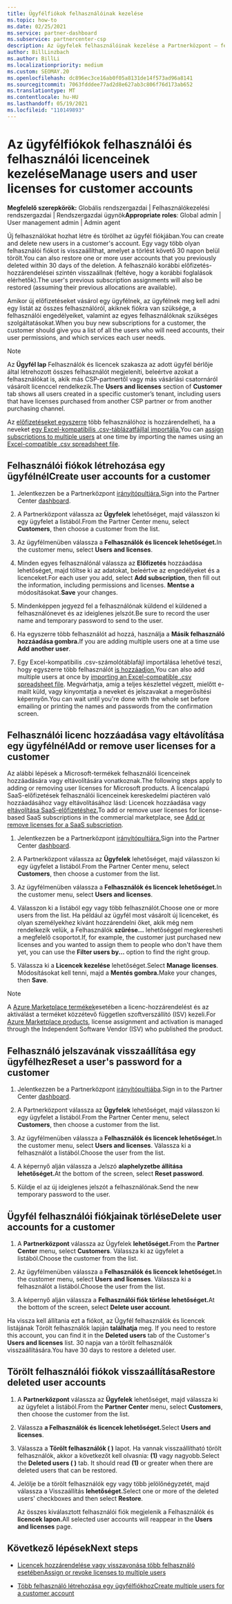 ```yaml
---
title: Ügyfélfiókok felhasználóinak kezelése
ms.topic: how-to
ms.date: 02/25/2021
ms.service: partner-dashboard
ms.subservice: partnercenter-csp
description: Az ügyfelek felhasználóinak kezelése a Partnerközpont – felhasználói fiókokat hozhat létre, felhasználói licenceket adhat hozzá vagy távolíthat el, új jelszavakat állíthat vissza, valamint törölheti vagy visszaállíthatja a felhasználói fiókokat.
author: BillLinzbach
ms.author: BillLi
ms.localizationpriority: medium
ms.custom: SEOMAY.20
ms.openlocfilehash: dc896ec3ce16ab0f05a8131de14f573ad96a8141
ms.sourcegitcommit: 7063fdddee77ad2d8e627ab3c806f76d173ab652
ms.translationtype: MT
ms.contentlocale: hu-HU
ms.lasthandoff: 05/19/2021
ms.locfileid: "110149893"
---
```

# <a name="manage-users-and-user-licenses-for-customer-accounts"></a><span data-ttu-id="4a639-103">Az ügyfélfiókok felhasználói és felhasználói licenceinek kezelése</span><span class="sxs-lookup"><span data-stu-id="4a639-103">Manage users and user licenses for customer accounts</span></span> 

<span data-ttu-id="4a639-104">**Megfelelő szerepkörök:** Globális rendszergazdai | Felhasználókezelési rendszergazdai | Rendszergazdai ügynök</span><span class="sxs-lookup"><span data-stu-id="4a639-104">**Appropriate roles**: Global admin | User management admin | Admin agent</span></span>


<span data-ttu-id="4a639-105">Új felhasználókat hozhat létre és törölhet az ügyfél fiókjában.</span><span class="sxs-lookup"><span data-stu-id="4a639-105">You can create and delete new users in a customer's account.</span></span> <span data-ttu-id="4a639-106">Egy vagy több olyan felhasználói fiókot is visszaállíthat, amelyet a törlést követő 30 napon belül törölt.</span><span class="sxs-lookup"><span data-stu-id="4a639-106">You can also restore one or more user accounts that you previously deleted within 30 days of the deletion.</span></span> <span data-ttu-id="4a639-107">A felhasználó korábbi előfizetés-hozzárendelései szintén visszaállnak (feltéve, hogy a korábbi foglalások elérhetők).</span><span class="sxs-lookup"><span data-stu-id="4a639-107">The user's previous subscription assignments will also be restored (assuming their previous allocations are available).</span></span>

<span data-ttu-id="4a639-108">Amikor új előfizetéseket vásárol egy ügyfélnek, az ügyfélnek meg kell adni egy listát az összes felhasználóról, akiknek fiókra van szüksége, a felhasználói engedélyeiket, valamint az egyes felhasználóknak szükséges szolgáltatásokat.</span><span class="sxs-lookup"><span data-stu-id="4a639-108">When you buy new subscriptions for a customer, the customer should give you a list of all the users who will need accounts, their user permissions, and which services each user needs.</span></span>  

>[!NOTE]
><span data-ttu-id="4a639-109">Az **Ügyfél lap** Felhasználók  és licencek szakasza az adott ügyfél bérlője által létrehozott összes felhasználót megjeleníti, beleértve azokat a felhasználókat is, akik más CSP-partnertől vagy más vásárlási csatornáról vásárolt licenccel rendelkezik.</span><span class="sxs-lookup"><span data-stu-id="4a639-109">The **Users and licenses** section of **Customer** tab shows all users created in a specific customer’s tenant, including users that have licenses purchased from another CSP partner or from another purchasing channel.</span></span>

<span data-ttu-id="4a639-110">Az [előfizetéseket egyszerre](bulk-license-provisioning-for-multiple-users.md) több felhasználóhoz is hozzárendelheti, ha a neveket [egy Excel-kompatibilis .csv-táblázatfájllal importálja.](adding-multiple-users-to-a-customer-account.md)</span><span class="sxs-lookup"><span data-stu-id="4a639-110">You can [assign subscriptions to multiple users](bulk-license-provisioning-for-multiple-users.md) at one time by importing the names using an [Excel-compatible .csv spreadsheet file](adding-multiple-users-to-a-customer-account.md).</span></span>

<a href="" id="createuseraccounts"></a>

## <a name="create-user-accounts-for-a-customer"></a><span data-ttu-id="4a639-111">Felhasználói fiókok létrehozása egy ügyfélnél</span><span class="sxs-lookup"><span data-stu-id="4a639-111">Create user accounts for a customer</span></span>

1. <span data-ttu-id="4a639-112">Jelentkezzen be a Partnerközpont [irányítópultjára.](https://partner.microsoft.com/dashboard)</span><span class="sxs-lookup"><span data-stu-id="4a639-112">Sign into the Partner Center [dashboard](https://partner.microsoft.com/dashboard).</span></span>

2. <span data-ttu-id="4a639-113">A Partnerközpont válassza az **Ügyfelek** lehetőséget, majd válasszon ki egy ügyfelet a listából.</span><span class="sxs-lookup"><span data-stu-id="4a639-113">From the Partner Center menu, select **Customers**, then choose a customer from the list.</span></span>

3. <span data-ttu-id="4a639-114">Az ügyfélmenüben válassza a **Felhasználók és licencek lehetőséget.**</span><span class="sxs-lookup"><span data-stu-id="4a639-114">In the customer menu, select **Users and licenses**.</span></span>

4. <span data-ttu-id="4a639-115">Minden egyes felhasználónál válassza az **Előfizetés** hozzáadása lehetőséget, majd töltse ki az adatokat, beleértve az engedélyeket és a licenceket.</span><span class="sxs-lookup"><span data-stu-id="4a639-115">For each user you add, select **Add subscription**, then fill out the information, including permissions and licenses.</span></span> <span data-ttu-id="4a639-116">**Mentse a** módosításokat.</span><span class="sxs-lookup"><span data-stu-id="4a639-116">**Save** your changes.</span></span>

5. <span data-ttu-id="4a639-117">Mindenképpen jegyezd fel a felhasználónak küldend el küldened a felhasználónevet és az ideiglenes jelszót.</span><span class="sxs-lookup"><span data-stu-id="4a639-117">Be sure to record the user name and temporary password to send to the user.</span></span>

6. <span data-ttu-id="4a639-118">Ha egyszerre több felhasználót ad hozzá, használja a **Másik felhasználó hozzáadása gombra.**</span><span class="sxs-lookup"><span data-stu-id="4a639-118">If you are adding multiple users one at a time use **Add another user**.</span></span>

7. <span data-ttu-id="4a639-119">Egy Excel-kompatibilis .csv-számolótáblafájl importálása lehetővé teszi, hogy egyszerre több felhasználót [is hozzáadjon.](adding-multiple-users-to-a-customer-account.md)</span><span class="sxs-lookup"><span data-stu-id="4a639-119">You can also add multiple users at once by [importing an Excel-compatible .csv spreadsheet file](adding-multiple-users-to-a-customer-account.md).</span></span> <span data-ttu-id="4a639-120">Megvárhatja, amíg a teljes készlettel végzett, mielőtt e-mailt küld, vagy kinyomtatja a neveket és jelszavakat a megerősítési képernyőn.</span><span class="sxs-lookup"><span data-stu-id="4a639-120">You can wait until you're done with the whole set before emailing or printing the names and passwords from the confirmation screen.</span></span>

<a href="" id="userlicensing"></a>

## <a name="add-or-remove-user-licenses-for-a-customer"></a><span data-ttu-id="4a639-121">Felhasználói licenc hozzáadása vagy eltávolítása egy ügyfélnél</span><span class="sxs-lookup"><span data-stu-id="4a639-121">Add or remove user licenses for a customer</span></span>

<span data-ttu-id="4a639-122">Az alábbi lépések a Microsoft-termékek felhasználói licenceinek hozzáadására vagy eltávolítására vonatkoznak.</span><span class="sxs-lookup"><span data-stu-id="4a639-122">The following steps apply to adding or removing user licenses for Microsoft products.</span></span> <span data-ttu-id="4a639-123">A licencalapú SaaS-előfizetések felhasználói licenceinek kereskedelmi piactéren való hozzáadásához vagy eltávolításához lásd: Licencek hozzáadása vagy [eltávolítása SaaS-előfizetéshez.](csp-commercial-marketplace-manage.md#add-or-remove-licenses-for-a-saas-subscription)</span><span class="sxs-lookup"><span data-stu-id="4a639-123">To add or remove user licenses for license-based SaaS subscriptions in the commercial marketplace, see [Add or remove licenses for a SaaS subscription](csp-commercial-marketplace-manage.md#add-or-remove-licenses-for-a-saas-subscription).</span></span>

1. <span data-ttu-id="4a639-124">Jelentkezzen be a Partnerközpont [irányítópultjára.](https://partner.microsoft.com/dashboard)</span><span class="sxs-lookup"><span data-stu-id="4a639-124">Sign into the Partner Center [dashboard](https://partner.microsoft.com/dashboard).</span></span>

2. <span data-ttu-id="4a639-125">A Partnerközpont válassza az **Ügyfelek** lehetőséget, majd válasszon ki egy ügyfelet a listából.</span><span class="sxs-lookup"><span data-stu-id="4a639-125">From the Partner Center menu, select **Customers**, then choose a customer from the list.</span></span>

3. <span data-ttu-id="4a639-126">Az ügyfélmenüben válassza a **Felhasználók és licencek lehetőséget.**</span><span class="sxs-lookup"><span data-stu-id="4a639-126">In the customer menu, select **Users and licenses**.</span></span>

4. <span data-ttu-id="4a639-127">Válasszon ki a listából egy vagy több felhasználót.</span><span class="sxs-lookup"><span data-stu-id="4a639-127">Choose one or more users from the list.</span></span> <span data-ttu-id="4a639-128">Ha például az ügyfél most vásárolt új licenceket, és olyan személyekhez kívánt hozzárendelni őket, akik még nem rendelkezik velük, a Felhasználók **szűrése...** lehetőséggel megkeresheti a megfelelő csoportot.</span><span class="sxs-lookup"><span data-stu-id="4a639-128">If, for example, the customer just purchased new licenses and you wanted to assign them to people who don't have them yet, you can use the **Filter users by...** option to find the right group.</span></span>

5. <span data-ttu-id="4a639-129">Válassza ki a **Licencek kezelése** lehetőséget.</span><span class="sxs-lookup"><span data-stu-id="4a639-129">Select **Manage licenses**.</span></span> <span data-ttu-id="4a639-130">Módosításokat kell tenni, majd a **Mentés gombra.**</span><span class="sxs-lookup"><span data-stu-id="4a639-130">Make your changes, then **Save**.</span></span>

> [!NOTE]
> <span data-ttu-id="4a639-131">A [Azure Marketplace termékek](csp-commercial-marketplace-manage.md#assign-licenses-and-activate-a-subscription-on-behalf-of-a-customer)esetében a licenc-hozzárendelést és az aktiválást a terméket közzétevő független szoftverszállító (ISV) kezeli.</span><span class="sxs-lookup"><span data-stu-id="4a639-131">For [Azure Marketplace products](csp-commercial-marketplace-manage.md#assign-licenses-and-activate-a-subscription-on-behalf-of-a-customer), license assignment and activation is managed through the Independent Software Vendor (ISV) who published the product.</span></span>

<a href="" id="resetpassword"></a>

## <a name="reset-a-users-password-for-a-customer"></a><span data-ttu-id="4a639-132">Felhasználó jelszavának visszaállítása egy ügyfélhez</span><span class="sxs-lookup"><span data-stu-id="4a639-132">Reset a user's password for a customer</span></span>

1. <span data-ttu-id="4a639-133">Jelentkezzen be a Partnerközpont [irányítópultjába](https://partner.microsoft.com/dashboard).</span><span class="sxs-lookup"><span data-stu-id="4a639-133">Sign in to the Partner Center [dashboard](https://partner.microsoft.com/dashboard).</span></span>

2. <span data-ttu-id="4a639-134">A Partnerközpont válassza az **Ügyfelek** lehetőséget, majd válasszon ki egy ügyfelet a listából.</span><span class="sxs-lookup"><span data-stu-id="4a639-134">From the Partner Center menu, select **Customers**, then choose a customer from the list.</span></span>

3. <span data-ttu-id="4a639-135">Az ügyfélmenüben válassza a **Felhasználók és licencek lehetőséget.**</span><span class="sxs-lookup"><span data-stu-id="4a639-135">In the customer menu, select **Users and licenses**.</span></span> <span data-ttu-id="4a639-136">Válassza ki a felhasználót a listából.</span><span class="sxs-lookup"><span data-stu-id="4a639-136">Choose the user from the list.</span></span>

4. <span data-ttu-id="4a639-137">A képernyő alján válassza a Jelszó **alaphelyzetbe állítása lehetőséget.**</span><span class="sxs-lookup"><span data-stu-id="4a639-137">At the bottom of the screen, select **Reset password**.</span></span> 

5. <span data-ttu-id="4a639-138">Küldje el az új ideiglenes jelszót a felhasználónak.</span><span class="sxs-lookup"><span data-stu-id="4a639-138">Send the new temporary password to the user.</span></span>

<a href="" id="deleteuseraccounts"></a>

## <a name="delete-user-accounts-for-a-customer"></a><span data-ttu-id="4a639-139">Ügyfél felhasználói fiókjainak törlése</span><span class="sxs-lookup"><span data-stu-id="4a639-139">Delete user accounts for a customer</span></span>

1. <span data-ttu-id="4a639-140">A **Partnerközpont** válassza az Ügyfelek **lehetőséget.**</span><span class="sxs-lookup"><span data-stu-id="4a639-140">From the **Partner Center** menu, select **Customers**.</span></span> <span data-ttu-id="4a639-141">Válassza ki az ügyfelet a listából.</span><span class="sxs-lookup"><span data-stu-id="4a639-141">Choose the customer from the list.</span></span>

2. <span data-ttu-id="4a639-142">Az ügyfélmenüben válassza a **Felhasználók és licencek lehetőséget.**</span><span class="sxs-lookup"><span data-stu-id="4a639-142">In the customer menu, select **Users and licenses**.</span></span> <span data-ttu-id="4a639-143">Válassza ki a felhasználót a listából.</span><span class="sxs-lookup"><span data-stu-id="4a639-143">Choose the user from the list.</span></span>

3. <span data-ttu-id="4a639-144">A képernyő alján válassza a **Felhasználói fiók törlése lehetőséget.**</span><span class="sxs-lookup"><span data-stu-id="4a639-144">At the bottom of the screen, select **Delete user account**.</span></span>

<span data-ttu-id="4a639-145">Ha vissza kell állítania ezt a fiókot, az Ügyfél felhasználók és licencek listájának Törölt felhasználók lapján **találhatja** meg. </span><span class="sxs-lookup"><span data-stu-id="4a639-145">If you need to restore this account, you can find it in the **Deleted users** tab of the Customer's **Users and licenses** list.</span></span> <span data-ttu-id="4a639-146">30 napja van a törölt felhasználók visszaállítására.</span><span class="sxs-lookup"><span data-stu-id="4a639-146">You have 30 days to restore a deleted user.</span></span>

<a href="" id="restoreuseraccounts"></a>

## <a name="restore-deleted-user-accounts"></a><span data-ttu-id="4a639-147">Törölt felhasználói fiókok visszaállítása</span><span class="sxs-lookup"><span data-stu-id="4a639-147">Restore deleted user accounts</span></span>

1. <span data-ttu-id="4a639-148">A **Partnerközpont** válassza az **Ügyfelek** lehetőséget, majd válassza ki az ügyfelet a listából.</span><span class="sxs-lookup"><span data-stu-id="4a639-148">From the **Partner Center** menu, select **Customers**, then choose the customer from the list.</span></span>

2. <span data-ttu-id="4a639-149">Válassza **a Felhasználók és licencek lehetőséget.**</span><span class="sxs-lookup"><span data-stu-id="4a639-149">Select **Users and licenses**.</span></span>

3. <span data-ttu-id="4a639-150">Válassza a **Törölt felhasználók ( )** lapot. Ha vannak visszaállítható törölt felhasználók, akkor a következőt kell olvasnia: **(1)** vagy nagyobb.</span><span class="sxs-lookup"><span data-stu-id="4a639-150">Select the **Deleted users ( )** tab. It should read **(1)** or greater when there are deleted users that can be restored.</span></span>

4. <span data-ttu-id="4a639-151">Jelölje be a törölt felhasználók egy vagy több jelölőnégyzetét, majd válassza a Visszaállítás **lehetőséget.**</span><span class="sxs-lookup"><span data-stu-id="4a639-151">Select one or more of the deleted users' checkboxes and then select **Restore**.</span></span>

    <span data-ttu-id="4a639-152">Az összes kiválasztott felhasználói fiók megjelenik a Felhasználók és **licencek lapon.**</span><span class="sxs-lookup"><span data-stu-id="4a639-152">All selected user accounts will reappear in the **Users and licenses** page.</span></span>

## <a name="next-steps"></a><span data-ttu-id="4a639-153">Következő lépések</span><span class="sxs-lookup"><span data-stu-id="4a639-153">Next steps</span></span>

- [<span data-ttu-id="4a639-154">Licencek hozzárendelése vagy visszavonása több felhasználó esetében</span><span class="sxs-lookup"><span data-stu-id="4a639-154">Assign or revoke licenses to multiple users</span></span>](bulk-license-provisioning-for-multiple-users.md)

- [<span data-ttu-id="4a639-155">Több felhasználó létrehozása egy ügyfélfiókhoz</span><span class="sxs-lookup"><span data-stu-id="4a639-155">Create multiple users for a customer account</span></span>](adding-multiple-users-to-a-customer-account.md)